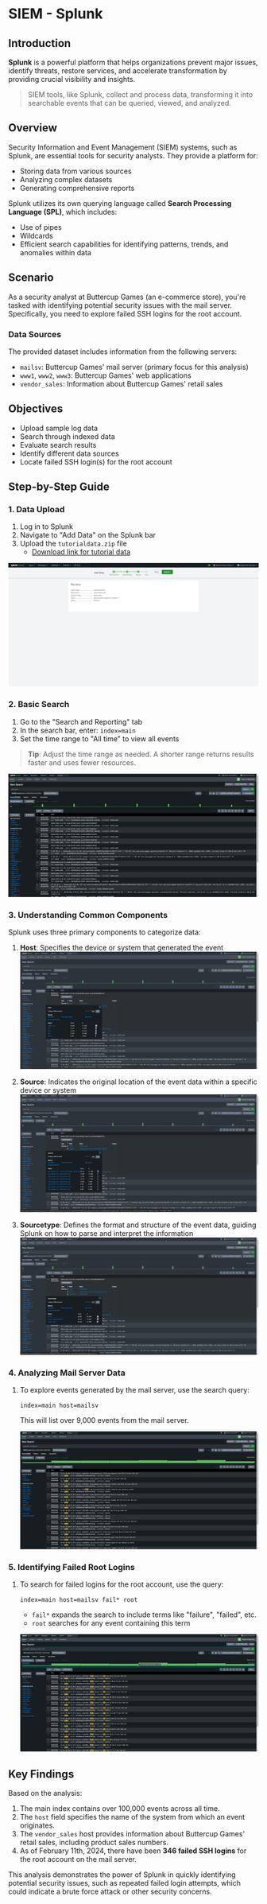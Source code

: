 # SIEM - Splunk

## Introduction

**Splunk** is a powerful platform that helps organizations prevent major issues, identify threats, restore services, and accelerate transformation by providing crucial visibility and insights.

> SIEM tools, like Splunk, collect and process data, transforming it into searchable events that can be queried, viewed, and analyzed.

## Overview

Security Information and Event Management (SIEM) systems, such as Splunk, are essential tools for security analysts. They provide a platform for:

- Storing data from various sources
- Analyzing complex datasets
- Generating comprehensive reports

Splunk utilizes its own querying language called **Search Processing Language (SPL)**, which includes:
- Use of pipes
- Wildcards
- Efficient search capabilities for identifying patterns, trends, and anomalies within data

## Scenario

As a security analyst at Buttercup Games (an e-commerce store), you're tasked with identifying potential security issues with the mail server. Specifically, you need to explore failed SSH logins for the root account.

### Data Sources

The provided dataset includes information from the following servers:

- `mailsv`: Buttercup Games' mail server (primary focus for this analysis)
- `www1`, `www2`, `www3`: Buttercup Games' web applications
- `vendor_sales`: Information about Buttercup Games' retail sales

## Objectives

- Upload sample log data
- Search through indexed data
- Evaluate search results
- Identify different data sources
- Locate failed SSH login(s) for the root account

## Step-by-Step Guide

### 1. Data Upload

1. Log in to Splunk
2. Navigate to "Add Data" on the Splunk bar
3. Upload the `tutorialdata.zip` file
   - [Download link for tutorial data](https://drive.google.com/file/d/1nDz_DZB4ADbD4tvaDa54_l1FoT_jtVy4/view)

![Data Upload Interface](https://raw.githubusercontent.com/alanslzrr/cybersecurity-lab/main/assets/7.2A.png)

### 2. Basic Search

1. Go to the "Search and Reporting" tab
2. In the search bar, enter: `index=main`
3. Set the time range to "All time" to view all events

> **Tip**: Adjust the time range as needed. A shorter range returns results faster and uses fewer resources.

![Basic Search Interface](https://raw.githubusercontent.com/alanslzrr/cybersecurity-lab/main/assets/7.2B.png)

### 3. Understanding Common Components

Splunk uses three primary components to categorize data:

1. **Host**: Specifies the device or system that generated the event
   ![Host Example](https://raw.githubusercontent.com/alanslzrr/cybersecurity-lab/main/assets/7.2C.png)

2. **Source**: Indicates the original location of the event data within a specific device or system
   ![Source Example](https://raw.githubusercontent.com/alanslzrr/cybersecurity-lab/main/assets/7.2D.png)

3. **Sourcetype**: Defines the format and structure of the event data, guiding Splunk on how to parse and interpret the information
   ![Sourcetype Example](https://raw.githubusercontent.com/alanslzrr/cybersecurity-lab/main/assets/7.2F.png)

### 4. Analyzing Mail Server Data

1. To explore events generated by the mail server, use the search query:
   ```
   index=main host=mailsv
   ```
   This will list over 9,000 events from the mail server.

   ![Mail Server Events](https://raw.githubusercontent.com/alanslzrr/cybersecurity-lab/main/assets/7.2G.png)

### 5. Identifying Failed Root Logins

1. To search for failed logins for the root account, use the query:
   ```
   index=main host=mailsv fail* root
   ```
   - `fail*` expands the search to include terms like "failure", "failed", etc.
   - `root` searches for any event containing this term

   ![Failed Root Logins](https://raw.githubusercontent.com/alanslzrr/cybersecurity-lab/main/assets/7.2H.png)

## Key Findings

Based on the analysis:

1. The main index contains over 100,000 events across all time.
2. The `host` field specifies the name of the system from which an event originates.
3. The `vendor_sales` host provides information about Buttercup Games' retail sales, including product sales numbers.
4. As of February 11th, 2024, there have been **346 failed SSH logins** for the root account on the mail server.

This analysis demonstrates the power of Splunk in quickly identifying potential security issues, such as repeated failed login attempts, which could indicate a brute force attack or other security concerns.